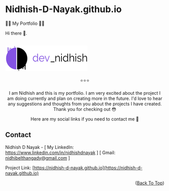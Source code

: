 # Nidhish-D-Nayak.github.io
👨‍💻 My Portfolio 👨‍💻

Hi there 👋.

<!-- PROJECT LOGO -->
<br />
  <a href="https://nidhish-d-nayak.github.io/">
    <img src="/main_logo.webp" alt="Logo" width="260" height="80">
  </a>
  
<br>
  <br>
<div align="center">  ⭐⭐⭐ </div>
<br>
<div align="center">
I am Nidhish and this is my portfolio. I am very excited about the project I am doing currently and plan on creating more in the future.
I'd love to hear any suggestions and thoughts from you about the projects I have created. Thank you for checking out 😳

Here are my social links if you need to contact me 🤩
</div>

<!-- CONTACT -->
## Contact

Nidhish D Nayak - [ My LinkedIn: https://www.linkedin.com/in/nidhishdnayak ] [ Gmail: nidhibelthangady@gmail.com ]

Project Link: [https://nidhish-d-nayak.github.io](https://nidhish-d-nayak.github.io)

<p align="right">(<a href="#top">Back To Top</a>)</p>
